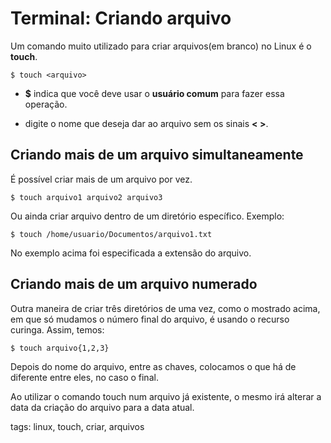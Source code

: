 # Terminal: Criando arquivo


Um comando muito utilizado para criar arquivos(em branco) no Linux é o **touch**.

```
$ touch <arquivo>
```

- **$** indica que você deve usar o **usuário comum** para fazer essa operação.

- digite o nome que deseja dar ao arquivo sem os sinais **< >**.

## Criando mais de um arquivo simultaneamente

É possível criar mais de um arquivo por vez.

```
$ touch arquivo1 arquivo2 arquivo3
```

Ou ainda criar arquivo dentro de um diretório específico. Exemplo:

```
$ touch /home/usuario/Documentos/arquivo1.txt
```

No exemplo acima foi especificada a extensão do arquivo.

## Criando mais de um arquivo numerado

Outra maneira de criar três diretórios de uma vez, como o mostrado acima, em que só mudamos o número final do arquivo, é usando o recurso curinga. Assim, temos:

```
$ touch arquivo{1,2,3}
```

Depois do nome do arquivo, entre as chaves, colocamos o que há de diferente entre eles, no caso o final.

Ao utilizar o comando touch num arquivo já existente, o mesmo irá alterar a data da criação do arquivo para a data atual.

tags: linux, touch, criar, arquivos
